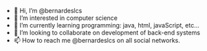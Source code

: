 - 👋 Hi, I’m @bernardeslcs
- 👀 I’m interested in computer science
- 🌱 I’m currently learning programming: java, html, javaScript, etc...
- 💞️ I’m looking to collaborate on development of back-end systems
- 📫 How to reach me @bernardeslcs on all social networks.

<!---
bernardeslcs/bernardeslcs is a ✨ special ✨ repository because its `README.md` (this file) appears on your GitHub profile.
You can click the Preview link to take a look at your changes.
--->
